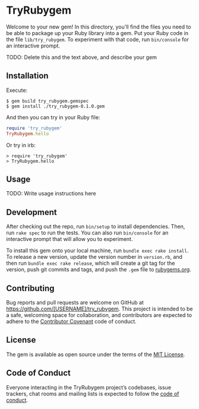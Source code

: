 # TryRubygem

Welcome to your new gem! In this directory, you'll find the files you need to be able to package up your Ruby library into a gem. Put your Ruby code in the file `lib/try_rubygem`. To experiment with that code, run `bin/console` for an interactive prompt.

TODO: Delete this and the text above, and describe your gem

## Installation

Execute:

    $ gem build try_rubygem.gemspec
    $ gem install ./try_rubygem-0.1.0.gem

And then you can try in your Ruby file:

```ruby
require 'try_rubygem'
TryRubygem.hello
```

Or try in irb:

    > require 'try_rubygem'
    > TryRubygem.hello

## Usage

TODO: Write usage instructions here

## Development

After checking out the repo, run `bin/setup` to install dependencies. Then, run `rake spec` to run the tests. You can also run `bin/console` for an interactive prompt that will allow you to experiment.

To install this gem onto your local machine, run `bundle exec rake install`. To release a new version, update the version number in `version.rb`, and then run `bundle exec rake release`, which will create a git tag for the version, push git commits and tags, and push the `.gem` file to [rubygems.org](https://rubygems.org).

## Contributing

Bug reports and pull requests are welcome on GitHub at https://github.com/[USERNAME]/try_rubygem. This project is intended to be a safe, welcoming space for collaboration, and contributors are expected to adhere to the [Contributor Covenant](http://contributor-covenant.org) code of conduct.

## License

The gem is available as open source under the terms of the [MIT License](https://opensource.org/licenses/MIT).

## Code of Conduct

Everyone interacting in the TryRubygem project’s codebases, issue trackers, chat rooms and mailing lists is expected to follow the [code of conduct](https://github.com/[USERNAME]/try_rubygem/blob/master/CODE_OF_CONDUCT.md).
